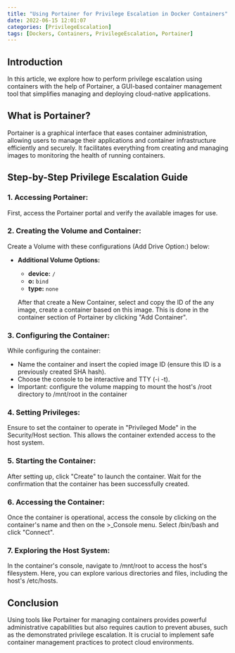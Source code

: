 ```yaml
---
title: "Using Portainer for Privilege Escalation in Docker Containers"
date: 2022-06-15 12:01:07
categories: [PrivilegeEscalation]
tags: [Dockers, Containers, PrivilegeEscalation, Portainer]
---
```


## Introduction

In this article, we explore how to perform privilege escalation using containers with the help of Portainer, a GUI-based container management tool that simplifies managing and deploying cloud-native applications.

## What is Portainer?

Portainer is a graphical interface that eases container administration, allowing users to manage their applications and container infrastructure efficiently and securely. It facilitates everything from creating and managing images to monitoring the health of running containers.

## Step-by-Step Privilege Escalation Guide

### 1. Accessing Portainer:
First, access the Portainer portal and verify the available images for use.

### 2. Creating the Volume and Container:
Create a Volume with these configurations (Add Drive Option:) below:  
- **Additional Volume Options:**
  - **device:** `/`
  - **o:** `bind`
  - **type:** `none`
  
  After that create a New Container, select and copy the ID of the any image, create a container based on this image. This is done in the container section of Portainer by clicking "Add Container".

### 3. Configuring the Container:
While configuring the container:
- Name the container and insert the copied image ID (ensure this ID is a previously created SHA hash).
- Choose the console to be interactive and TTY (-i -t).
- Important: configure the volume mapping to mount the host's /root directory to /mnt/root in the container

### 4. Setting Privileges:
Ensure to set the container to operate in "Privileged Mode" in the Security/Host section. This allows the container extended access to the host system.

### 5. Starting the Container:
After setting up, click "Create" to launch the container. Wait for the confirmation that the container has been successfully created.

### 6. Accessing the Container:
Once the container is operational, access the console by clicking on the container's name and then on the >_Console menu. Select /bin/bash and click "Connect".

### 7. Exploring the Host System:
In the container's console, navigate to /mnt/root to access the host's filesystem. Here, you can explore various directories and files, including the host's /etc/hosts.

## Conclusion

Using tools like Portainer for managing containers provides powerful administrative capabilities but also requires caution to prevent abuses, such as the demonstrated privilege escalation. It is crucial to implement safe container management practices to protect cloud environments.
